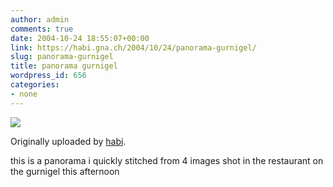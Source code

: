 ```yaml
---
author: admin
comments: true
date: 2004-10-24 18:55:07+00:00
link: https://habi.gna.ch/2004/10/24/panorama-gurnigel/
slug: panorama-gurnigel
title: panorama gurnigel
wordpress_id: 656
categories:
- none
---
```



 [![](https://www.flickr.com/photos/1031263_a5e1bab024_m.jpg)](https://www.flickr.com/photos/habi/1031263/)
   

  Originally uploaded by [habi](https://www.flickr.com/people/habi/).
 



this is a panorama i quickly stitched from 4 images shot in the restaurant on the gurnigel this afternoon
  

